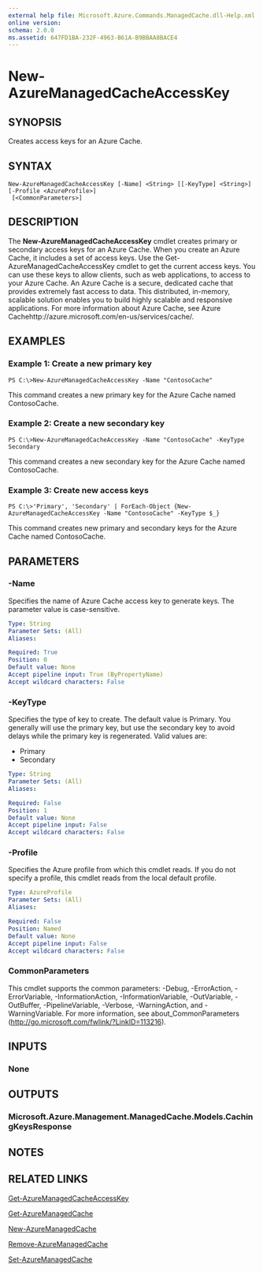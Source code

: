```yaml
---
external help file: Microsoft.Azure.Commands.ManagedCache.dll-Help.xml
online version: 
schema: 2.0.0
ms.assetid: 647FD1BA-232F-4963-B61A-B9BBAA8BACE4
---
```


# New-AzureManagedCacheAccessKey

## SYNOPSIS
Creates access keys for an Azure Cache.

## SYNTAX

```
New-AzureManagedCacheAccessKey [-Name] <String> [[-KeyType] <String>] [-Profile <AzureProfile>]
 [<CommonParameters>]
```

## DESCRIPTION
The **New-AzureManagedCacheAccessKey** cmdlet creates primary or secondary access keys for an Azure Cache.
When you create an Azure Cache, it includes a set of access keys.
Use the Get-AzureManagedCacheAccessKey cmdlet to get the current access keys.
You can use these keys to allow clients, such as web applications, to access to your Azure Cache.
An Azure Cache is a secure, dedicated cache that provides extremely fast access to data.
This distributed, in-memory, scalable solution enables you to build highly scalable and responsive applications.
For more information about Azure Cache, see Azure Cachehttp://azure.microsoft.com/en-us/services/cache/.

## EXAMPLES

### Example 1: Create a new primary key
```
PS C:\>New-AzureManagedCacheAccessKey -Name "ContosoCache"
```

This command creates a new primary key for the Azure Cache named ContosoCache.

### Example 2: Create a new secondary key
```
PS C:\>New-AzureManagedCacheAccessKey -Name "ContosoCache" -KeyType Secondary
```

This command creates a new secondary key for the Azure Cache named ContosoCache.

### Example 3: Create new access keys
```
PS C:\>'Primary', 'Secondary' | ForEach-Object {New-AzureManagedCacheAccessKey -Name "ContosoCache" -KeyType $_}
```

This command creates new primary and secondary keys for the Azure Cache named ContosoCache.

## PARAMETERS

### -Name
Specifies the name of Azure Cache access key to generate keys.
The parameter value is case-sensitive.

```yaml
Type: String
Parameter Sets: (All)
Aliases: 

Required: True
Position: 0
Default value: None
Accept pipeline input: True (ByPropertyName)
Accept wildcard characters: False
```

### -KeyType
Specifies the type of key to create.
The default value is Primary.
You generally will use the primary key, but use the secondary key to avoid delays while the primary key is regenerated.
Valid values are: 

- Primary
- Secondary

```yaml
Type: String
Parameter Sets: (All)
Aliases: 

Required: False
Position: 1
Default value: None
Accept pipeline input: False
Accept wildcard characters: False
```

### -Profile
Specifies the Azure profile from which this cmdlet reads.
If you do not specify a profile, this cmdlet reads from the local default profile.

```yaml
Type: AzureProfile
Parameter Sets: (All)
Aliases: 

Required: False
Position: Named
Default value: None
Accept pipeline input: False
Accept wildcard characters: False
```

### CommonParameters
This cmdlet supports the common parameters: -Debug, -ErrorAction, -ErrorVariable, -InformationAction, -InformationVariable, -OutVariable, -OutBuffer, -PipelineVariable, -Verbose, -WarningAction, and -WarningVariable. For more information, see about_CommonParameters (http://go.microsoft.com/fwlink/?LinkID=113216).

## INPUTS

### None

## OUTPUTS

### Microsoft.Azure.Management.ManagedCache.Models.CachingKeysResponse

## NOTES

## RELATED LINKS

[Get-AzureManagedCacheAccessKey](./Get-AzureManagedCacheAccessKey.md)

[Get-AzureManagedCache](./Get-AzureManagedCache.md)

[New-AzureManagedCache](./New-AzureManagedCache.md)

[Remove-AzureManagedCache](./Remove-AzureManagedCache.md)

[Set-AzureManagedCache](./Set-AzureManagedCache.md)


